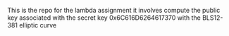 This is the repo for the lambda assignment it involves  compute the public key associated with the secret key 0x6C616D6264617370 with the BLS12-381 elliptic curve
